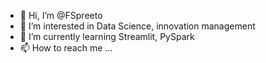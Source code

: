 - 👋 Hi, I’m @FSpreeto
- 👀 I’m interested in Data Science, innovation management
- 🌱 I’m currently learning Streamlit, PySpark
- 📫 How to reach me ...

<!---
FSpreeto/FSpreeto is a ✨ special ✨ repository because its `README.md` (this file) appears on your GitHub profile.
--->
